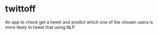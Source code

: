 # twittoff
An app to check get a tweet and predict which one of the chosen users is more likely to tweet that using NLP

